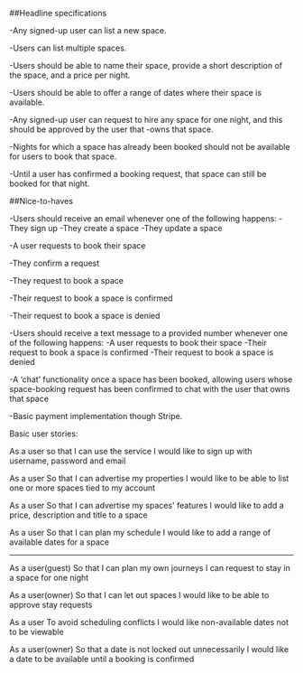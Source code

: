 ##Headline specifications

-Any signed-up user can list a new space.

-Users can list multiple spaces.

-Users should be able to name their space, provide a short description of the space, and a price per night.

-Users should be able to offer a range of dates where their space is available.

-Any signed-up user can request to hire any space for one night, and this should be approved by the user that -owns that space.

-Nights for which a space has already been booked should not be available for users to book that space.

-Until a user has confirmed a booking request, that space can still be booked for that night.

##Nice-to-haves

-Users should receive an email whenever one of the following happens:
-They sign up
-They create a space
-They update a space

-A user requests to book their space

-They confirm a request

-They request to book a space

-Their request to book a space is confirmed

-Their request to book a space is denied

-Users should receive a text message to a provided number whenever one of the following happens:
-A user requests to book their space
-Their request to book a space is confirmed
-Their request to book a space is denied

-A ‘chat’ functionality once a space has been booked, allowing users whose space-booking request has been confirmed to chat with the user that owns that space

-Basic payment implementation though Stripe.

Basic user stories:

As a user
so that I can use the service
I would like to sign up with username, password and email

As a user
So that I can advertise my properties
I would like to be able to list one or more spaces tied to my account

As a user
So that I can advertise my spaces' features
I would like to add a price, description and title to a space

As a user
So that I can plan my schedule
I would like to add a range of available dates for a space

------

As a user(guest)
So that I can plan my own journeys
I can request to stay in a space for one night

As a user(owner)
So that I can let out spaces
I would like to be able to approve stay requests

As a user
To avoid scheduling conflicts
I would like non-available dates not to be viewable

As a user(owner)
So that a date is not locked out unnecessarily
I would like a date to be available until a booking is confirmed
